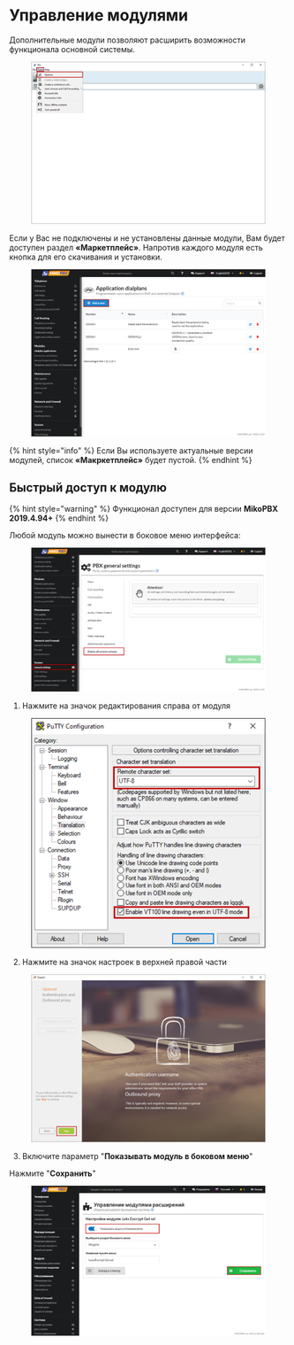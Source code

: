 # Управление модулями

Дополнительные модули позволяют расширить возможности функционала основной системы.

<figure><img src="../../../.gitbook/assets/1 (4).png" alt=""><figcaption></figcaption></figure>

Если у Вас не подключены и не установлены данные модули, Вам будет доступен раздел **«Маркетплейс»**. Напротив каждого модуля есть кнопка для его скачивания и установки.

<figure><img src="../../../.gitbook/assets/2 (12).png" alt=""><figcaption></figcaption></figure>

{% hint style="info" %}
Если Вы используете актуальные версии модулей, список **«Макркетплейс»** будет пустой.
{% endhint %}

## Быстрый доступ к модулю <a href="#bystryj_dostup_k_modulju" id="bystryj_dostup_k_modulju"></a>

{% hint style="warning" %}
Функционал доступен для версии **MikoPBX 2019.4.94+**
{% endhint %}

Любой модуль можно вынести в боковое меню интерфейса:

<figure><img src="../../../.gitbook/assets/4 (23).png" alt=""><figcaption></figcaption></figure>

1. Нажмите на значок редактирования справа от модуля

<figure><img src="../../../.gitbook/assets/5 (16).png" alt=""><figcaption></figcaption></figure>

2. Нажмите на значок настроек в верхней правой части

<figure><img src="../../../.gitbook/assets/6 (14).png" alt=""><figcaption></figcaption></figure>

3. Включите параметр "**Показывать модуль в боковом меню**"

Нажмите "**Сохранить**"

<figure><img src="../../../.gitbook/assets/7 (16).png" alt=""><figcaption></figcaption></figure>
